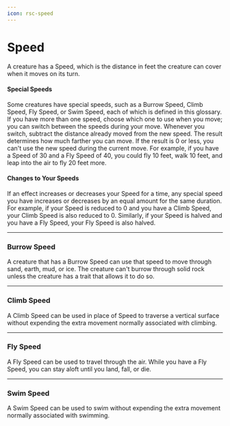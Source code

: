 ```yaml
---
icon: rsc-speed
---
```


# Speed

A creature has a Speed, which is the distance in feet the creature can cover when it moves on its turn.

#### Special Speeds

Some creatures have special speeds, such as a Burrow Speed, Climb Speed, Fly Speed, or Swim Speed, each of which is defined in this glossary. If you have more than one speed, choose which one to use when you move; you can switch between the speeds during your move. Whenever you switch, subtract the distance already moved from the new speed. The result determines how much farther you can move. If the result is 0 or less, you can't use the new speed during the current move. For example, if you have a Speed of 30 and a Fly Speed of 40, you could fly 10 feet, walk 10 feet, and leap into the air to fly 20 feet more.

#### Changes to Your Speeds 

If an effect increases or decreases your Speed for a time, any special speed you have increases or decreases by an equal amount for the same duration. For example, if your Speed is reduced to 0 and you have a Climb Speed, your Climb Speed is also reduced to 0. Similarly, if your Speed is halved and you have a Fly Speed, your Fly Speed is also halved.

---

### Burrow Speed

A creature that has a Burrow Speed can use that speed to move through sand, earth, mud, or ice. The creature can't burrow through solid rock unless the creature has a trait that allows it to do so.

---

### Climb Speed

A Climb Speed can be used in place of Speed to traverse a vertical surface without expending the extra movement normally associated with climbing.

---

### Fly Speed

A Fly Speed can be used to travel through the air. While you have a Fly Speed, you can stay aloft until you land, fall, or die.

---

### Swim Speed

A Swim Speed can be used to swim without expending the extra movement normally associated with swimming.